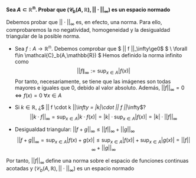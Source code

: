 **Sea $A\subset\mathbb{R^n}$. Probar que $(\mathcal{C}_b(A,\mathbb{R}), || \cdot ||_\infty )$ es un espacio normado**

Debemos probar que $|| \cdot ||_\infty$ es, en efecto, una norma. Para ello, comprobaremos la no negatividad, homogeneidad y la desigualdad triangular de la posible norma.

- Sea $f: A\rightarrow\mathbb{R^{n}}$. Debemos comprobar que $ || f ||_\infty\ge0$ $ \ \forall f\in \mathcal{C}_b(A,\mathbb{R}) $
Hemos definido la norma infinito como
$$ ||f\|_\infty := \sup_{x \in A} |f(x)| $$
Por tanto, necesariamente, se tiene que las imágenes son todas mayores e iguales que 0, debido al valor absoluto. Además, $|| f ||_\infty = 0 \iff f(x) = 0\ \forall x \in A$

- Si $k \in \mathbb{R}$, ¿$ || f \cdot k ||_\infty = |k|\cdot || f ||_\infty$?
$$ ||k \cdot f ||_\infty = \sup_{x \in A} |k \cdot f(x)| = |k| \cdot \sup_{x \in A} |f(x)| = |k| \cdot ||f||_\infty $$

- Desigualdad triangular: $|| f+g ||_\infty \le || f ||_\infty + || g ||_\infty$
$$ ||f+g||_\infty = \sup_{x \in A} |f(x)+g(x)| \le \sup_{x \in A} |f(x)| + \sup_{x \in A} |g(x)| = || f ||_\infty + || g ||_\infty $$

Por tanto, $||f||_\infty$ define una norma sobre el espacio de funciones continuas acotadas y $(\mathcal{C}_b(A,\mathbb{R}), || \cdot ||_\infty )$ es un espacio normado